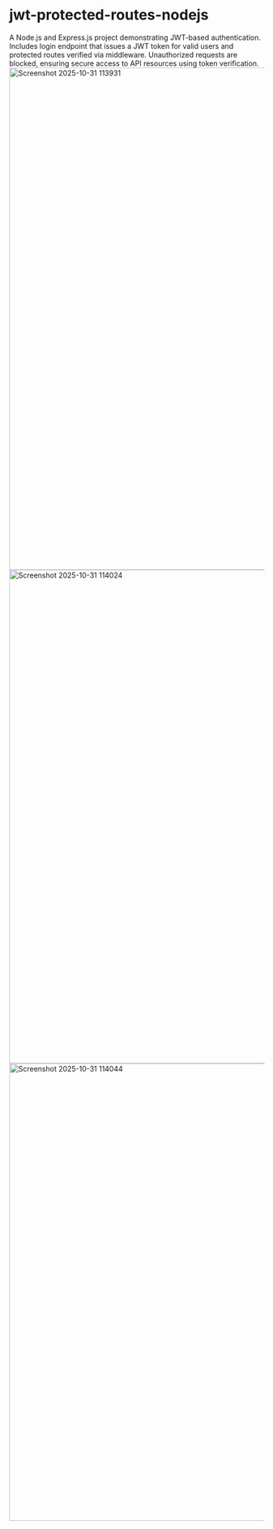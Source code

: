 # jwt-protected-routes-nodejs
A Node.js and Express.js project demonstrating JWT-based authentication. Includes login endpoint that issues a JWT token for valid users and protected routes verified via middleware. Unauthorized requests are blocked, ensuring secure access to API resources using token verification.
<img width="1919" height="989" alt="Screenshot 2025-10-31 113931" src="https://github.com/user-attachments/assets/290365e9-dd25-4671-ac80-1b82806517b5" />
<img width="1909" height="972" alt="Screenshot 2025-10-31 114024" src="https://github.com/user-attachments/assets/98cc7b28-ba0b-4e62-ac2d-ec3521185939" />
<img width="1896" height="901" alt="Screenshot 2025-10-31 114044" src="https://github.com/user-attachments/assets/7f184500-a670-403f-9bd6-3148f8a611c1" />
